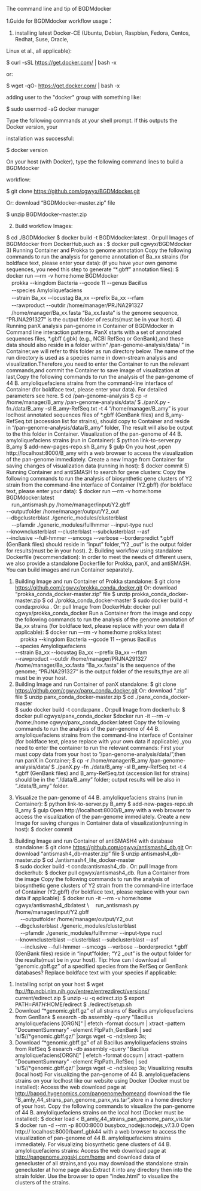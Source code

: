The command line and tip of BGDMdocker


1.Guide for BGDMdocker workflow usage：

1) installing latest Docker-CE (Ubuntu, Debian, Raspbian, Fedora, Centos, Redhat, Suse, Oracle, 	

Linux et al., all applicable):	

$ curl -sSL https://get.docker.com/ | bash -x	

or:	

$ wget -qO- https://get.docker.com/ | bash -x	

adding user to the "docker" group with something like:	

$ sudo usermod -aG docker manager	

Type the following commands at your shell prompt. If this outputs the Docker version, your 	

installation was successful: 	

$ docker version	

On your host (with Docker), type the following command lines to build a BGDMdocker 	

workflow: 

$ git clone https://github.com/cgwyx/BGDMdocker.git	

Or: download “BGDMdocker-master.zip” file	

$ unzip BGDMdocker-master.zip 

2) Build workflow Images:

$ cd ./BGDMdocker
$ docker build -t BGDMdocker:latest .
Or:pull Images of BGDMdocker from DockerHub,such as :
$ docker pull cgwyx/BGDMdocker
3) Running Container and Prokka to genome annotation
Copy the following commands to run the analysis for genome annotation of Ba_xx strains (for 
boldface text, please enter your data): (if you have your own genome sequences, you need this 
step to generate “*.gbff” annotation files):
$ docker run —rm -v home:home BGDMdocker \
　prokka --kingdom Bacteria --gcode 11 --genus Bacillus \
　--species Amyloliquefaciens \
　--strain Ba_xx --locustag Ba_xx --prefix Ba_xx --rfam \
　--rawproduct --outdir /home/manager/PRJNA291327 \
　/home/manager/Ba_xx.fasta
“Ba_xx.fasta” is the genome sequence, “PRJNA291327” is the output folder of results(must be in 
your host).
4) Running panX analysis pan-genome in Container of BGDMdocker in Command line 
interaction patterns.
   PanX starts with a set of annotated sequences files, *.gbff (.gbk) (e.g., NCBI RefSeq or 
GenBank),and these data should also reside in a folder within“ /pan-genome-analysis/data/ ”
in Container,we will refer to this folder as run directory below. The name of the run directory is 
used as a species name in down-stream analysis and visualization.Therefore,you need to enter the 
Container to run the relevant commands,and commit the Container to save image of visualization 
at last,Copy the following commands to run the analysis of the pan-genome of 44 B. 
amyloliquefaciens strains from the command-line interface of Container (for boldface text, please 
enter your data). For detailed parameters see here.
$ cd /pan-genome-analysis
$ cp -r /home/manager/B_amy /pan-genome-analysis/data/
$ ./panX.py -fn./data/B_amy  -sl B_amy-RefSeq.txt -t 4
“/home/manager/B_amy” is your loclhost annotated sequences files of *.gbff (GenBank files) 
and B_amy-RefSeq.txt (accession list for strains), should copy to Container and reside in 
“/pan-genome-analysis/data/B_amy” folder, The result will also be output to the this folder in 
Container.
Visualization of the pan-genome of 44 B. amyloliquefaciens strains (run in Container):
$ python link-to-server.py B_amy 
$ add-new-pages-repo.sh B_amy
$ gulp
On you host ,open http://localhost:8000/B_amy with a web browser to access the visualization of 
the pan-genome immediately.
Create a new Image from Container for saving changes of visualization data (running in host):
$ docker commit <ID of Container > <name of new Image >
5) Running Container and antiSMASH to search for gene clusters:
Copy the following commands to run the analysis of biosynthetic gene clusters of Y2 strain from 
the command-line interface of Container (Y2.gbff) (for boldface text, please enter your data):
$ docker run —rm -v home:home BGDMdocker:latest \
　run_antismash.py /home/manager/input/Y2.gbff \
   --outputfolder /home/manager/output/Y2_out \
  --dbgclusterblast ./generic_modules/clusterblast \
　--pfamdir ./generic_modules/fullhmmer --input-type nucl \
--knownclusterblast --clusterblast --subclusterblast --asf\
--inclusive --full-hmmer --smcogs --verbose  --borderpredict
*.gbff (GenBank files) should reside in “input” folder,“Y2 _out” is the output folder for 
results(must be in your host).
2. Building workflow using standalone Dockerfile (recommendation):
In order to meet the needs of different users, we also provide a standalone Dockerfile for Prokka, 
panX, and antiSMASH. You can build images and run Container separately. 
1) Building Image and run Container of Prokka standalone:
$ git clone https://github.com/cgwyx/prokka_conda_docker.git
Or: download “prokka_conda_docker-master.zip” file
$ unzip prokka_conda_docker-master.zip
$ cd ./prokka_conda_docker-master 
$ sudo docker build -t conda:prokka .
Or: pull Image from DockerHub:
docker pull cgwyx/prokka_conda_docker
Run a Container from the image and copy the following commands to run the analysis of the 
genome annotation of Ba_xx strains (for boldface text, please replace with your own data if 
applicable):
$ docker run —rm -v home:home prokka:latest \
　prokka --kingdom Bacteria --gcode 11 --genus Bacillus \
--species Amyloliquefaciens \
--strain Ba_xx --locustag Ba_xx --prefix Ba_xx --rfam \
--rawproduct --outdir /home/manager/PRJNA291327 \
/home/manager/Ba_xx.fasta
“Ba_xx.fasta” is the sequence of the genome; “PRJNA291327” is the output folder of the 
results,thye are all must be in your host.
2) Building Image and run Container of panX standalone:
$ git clone https://github.com/cgwyx/panx_conda_docker.git 
Or: download “.zip” file
$ unzip panx_conda_docker-master.zip 
$ cd ./panx_conda_docker-master  
$ sudo docker build -t conda:panx .
Or:pull Image from dockerhub:
$ docker pull cgwyx/panx_conda_docker
$docker run -it --rm  -v /home:/home cgwyx/panx_conda_docker:latest
Copy the following commands to run the analysis of the pan-genome of 44 B. amyloliquefaciens 
strains from the command-line interface of Container (for boldface text, please replace with your 
own data if applicable) ,you need to enter the container to run the relevant commands:
First your must copy data from your host to “/pan-genome-analysis/data/”,then run panX in 
Container;
$ cp -r /home/manager/B_amy /pan-genome-analysis/data/
$ ./panX.py -fn ./data/B_amy -sl B_amy-RefSeq.txt -t 4
*.gbff (GenBank files) and B_amy-RefSeq.txt (accession list for strains) should be in the 
“./data/B_amy” folder; output results will be also in “./data/B_amy” folder. 
3. Visualize the pan-genome of 44 B. amyloliquefaciens strains (run in Container):
$ python link-to-server.py B_amy
$ add-new-pages-repo.sh B_amy
$ gulp
Open http://localhost:8000/B_amy with a web browser to access the visualization of the 
pan-genome immediately.
Create a new Image for saving changes in Container data of visualization(running in host):
$ docker commit <ID of Container > <name of new images >
3) Building Image and run Container of antiSMASH4 with database standalone:
$ git clone https://github.com/cgwyx/antismash4_db.git
Or: download “antismash4_db-master.zip” file
$ unzip antismash4_db-master.zip
$ cd ./antismash4_lite_docker-master    
$ sudo docker build -t conda:antismash4_db .
Or: pull Image from dockerhub:
$ docker pull cgwyx/antismash4_db.
Run a Container from the image Copy the following commands to run the analysis of biosynthetic 
gene clusters of Y2 strain from the command-line interface of Container (Y2.gbff) (for boldface 
text, please replace with your own data if applicable):
$ docker run -it --rm -v home:home cgwyx/antismash4_db:latest  \ 
　run_antismash.py /home/manager/input/Y2.gbff \
　--outputfolder /home/manager/output/Y2_out \
  --dbgclusterblast ./generic_modules/clusterblast \
　--pfamdir ./generic_modules/fullhmmer --input-type nucl \
--knownclusterblast --clusterblast --subclusterblast --asf\
　--inclusive --full-hmmer --smcogs --verbose  --borderpredict
*.gbff (GenBank files) reside in “input”folder; “Y2 _out” is the output folder for the results(must 
be in your host).
Tip: How can I download all “genomic.gbff.gz” of a specified species from the 
RefSeq or GenBank databases? Replace boldface text with your species if applicable:
1. Installing script on your host
$ wget ftp://ftp.ncbi.nlm.nih.gov/entrez/entrezdirect/versions/
　　　　current/edirect.zip
$ unzip -u -q edirect.zip
$ export PATH=$PATH:$HOME/edirect
$ ./edirect/setup.sh
2. Download “*genomic.gbff.gz” of all strains of Bacillus amyloliquefaciens from GenBank
$ esearch -db assembly -query "Bacillus amyloliquefaciens [ORGN]" | 
efetch -format docsum | xtract -pattern "DocumentSummary" -element 
FtpPath_GenBank | sed 's/$/\/*genomic.gbff.gz/' |xargs wget -c 
-nd;sleep 3s;
3. Download “*genomic.gbff.gz” of all Bacillus amyloliquefaciens strains from RefSeq
$ esearch -db assembly -query "Bacillus amyloliquefaciens[ORGN]" | 
efetch -format docsum | xtract -pattern "DocumentSummary" -element 
FtpPath_RefSeq | sed 's/$/\/*genomic.gbff.gz/' |xargs wget -c 
-nd;sleep 3s;
Visualizing results (local host)
For visualizing the pan-genome of 44 B. amyloliquefaciens strains on your loclhost like our 
website using Docker (Docker must be installed):
Access the web download page at http://bapgd.hygenomics.com/pangenome/homeand download 
the file “B_amly_44_strans_pan_genome_panx_vis.tar”,store in a home directory of your host. 
Copy the following commands to visualize the pan-genome of 44 B. amyloliquefaciens strains on 
the local host (Docker must be installed):
$ docker load < B_amly_44_strans_pan_genome_panx_vis.tar
$ docker run -d --rm -p 8000:8000 busybox_nodejs:nodejs_v7.3.0
Open http:// localhost:8000/bamf_gbk44 with a web browser to access the visualization of 
pan-genome of 44 B. amyloliquefaciens strains immediately.
For visualizing biosynthetic gene clusters of 44 B. amyloliquefaciens strains:
Access the web download page at http://pangenome.zggskj.com/home and download data of   
genecluster of all strains,and you may download the standalone strain genecluster at home page 
also.Extract it into any directory then into the strain folder. Use the browser to open “index.html” 
to visualize the clusters of the strains.
